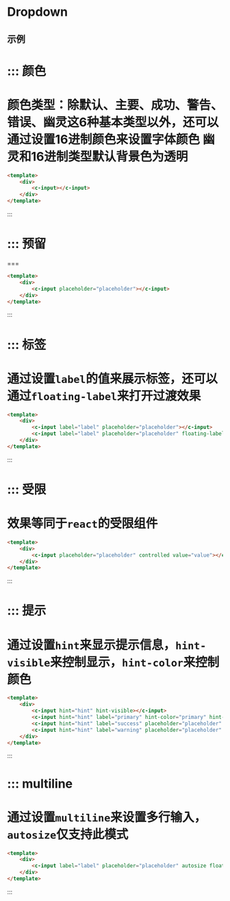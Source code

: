 # Dropdown


## 示例


::: 颜色
===
颜色类型：除默认、主要、成功、警告、错误、幽灵这6种基本类型以外，还可以通过设置16进制颜色来设置字体颜色
幽灵和16进制类型默认背景色为透明
===
```html
<template>
	<div>
		<c-input></c-input>
	</div>
</template>
```
:::


::: 预留
===
===
```html
<template>
	<div>
		<c-input placeholder="placeholder"></c-input>
	</div>
</template>
```
:::


::: 标签
===
通过设置`label`的值来展示标签，还可以通过`floating-label`来打开过渡效果
===
```html
<template>
	<div>
		<c-input label="label" placeholder="placeholder"></c-input>
		<c-input label="label" placeholder="placeholder" floating-label></c-input>
	</div>
</template>
```
:::


::: 受限
===
效果等同于`react`的受限组件
===
```html
<template>
	<div>
		<c-input placeholder="placeholder" controlled value="value"></c-input>
	</div>
</template>
```
:::


::: 提示
===
通过设置`hint`来显示提示信息，`hint-visible`来控制显示，`hint-color`来控制颜色
===
```html
<template>
	<div>
		<c-input hint="hint" hint-visible></c-input>
		<c-input hint="hint" label="primary" hint-color="primary" hint-visible></c-input>
		<c-input hint="hint" label="success" placeholder="placeholder" hint-color="success" hint-visible></c-input>
		<c-input hint="hint" label="warning" placeholder="placeholder" hint-color="warning" hint-visible floating-label></c-input>
	</div>
</template>
```
:::


::: multiline
===
通过设置`multiline`来设置多行输入，`autosize`仅支持此模式
===
```html
<template>
	<div>
		<c-input label="label" placeholder="placeholder" autosize floating-label multiline></c-input>
	</div>
</template>
```
:::
